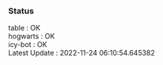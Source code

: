 ### Status


table : OK  
hogwarts : OK  
icy-bot : OK  
Latest Update : 2022-11-24 06:10:54.645382
